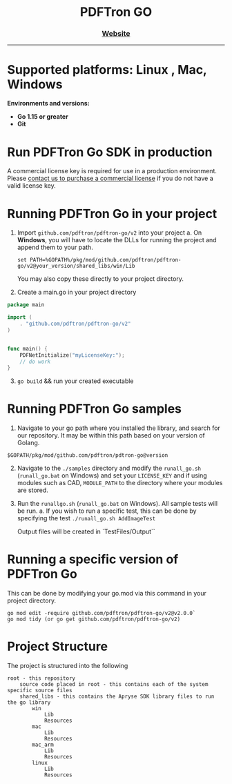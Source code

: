 <div align="center">
  <h1>PDFTron GO</h1>
  <p>
  </p>
  <h3>
    <a href="https://www.pdftron.com/documentation/go/">Website</a>
  </h3>
</div>
<hr/>

# Supported platforms: Linux , Mac, Windows <br/>

<strong>Environments and versions:</strong> <br/>
- <strong>Go 1.15 or greater</strong><br/>
- <strong>Git</strong><br/>

# Run PDFTron Go SDK in production
A commercial license key is required for use in a production environment. Please <a href="https://apryse.com/pricing">contact us to purchase a commercial license</a> if you do not have a valid license key. 

# Running PDFTron Go in your project

1. Import `github.com/pdftron/pdftron-go/v2` into your project
   a. On **Windows**, you will have to locate the DLLs for running the project and append them to your path.
   ```
   set PATH=%GOPATH%/pkg/mod/github.com/pdftron/pdftron-go/v2@your_version/shared_libs/win/Lib
   ```
   You may also copy these directly to your project directory.
   
2. Create a main.go in your project directory

``` go
package main

import (
    . "github.com/pdftron/pdftron-go/v2"
)


func main() {
    PDFNetInitialize("myLicenseKey:");
    // do work
}
```

3. `go build` && run your created executable

# Running PDFTron Go samples

1. Navigate to your go path where you installed the library, and search for our repository. It may be within this path based on your version of Golang.

`$GOPATH/pkg/mod/github.com/pdftron/pdtron-go@version`

2. Navigate to the `./samples` directory and modify the `runall_go.sh` (`runall_go.bat` on Windows) and set your `LICENSE_KEY` and if using modules such as CAD, `MODULE_PATH` to the directory where your modules are stored.

3. Run the `runallgo.sh` (`runall_go.bat` on Windows). All sample tests will be run.
   a. If you wish to run a specific test, this can be done by specifying the test `./runall_go.sh AddImageTest`
   
   Output files will be created in `TestFiles/Output``

# Running a specific version of PDFTron Go

This can be done by modifying your go.mod via this command in your project directory.

```
go mod edit -require github.com/pdftron/pdftron-go/v2@v2.0.0`
go mod tidy (or go get github.com/pdftron/pdftron-go/v2)
```

# Project Structure

The project is structured into the following

```
root - this repository
    source code placed in root - this contains each of the system specific source files
    shared_libs - this contains the Apryse SDK library files to run the go library
        win
            Lib
            Resources
        mac
            Lib
            Resources
        mac_arm
            Lib
            Resources
        linux
            Lib
            Resources
```

